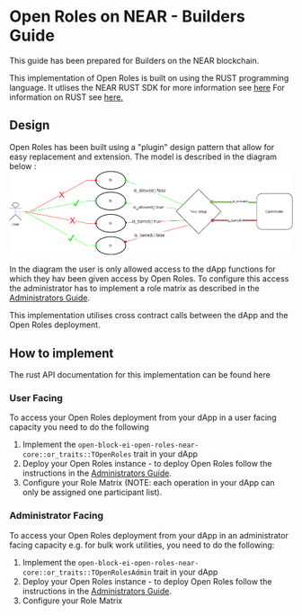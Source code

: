 # Open Roles on NEAR - Builders Guide

This guide has been prepared for Builders on the NEAR blockchain. 

This implementation of Open Roles is built on using the RUST programming language. 
It utlises the NEAR RUST SDK for more information see <a href="https://docs.near.org/docs/develop/contracts/rust/intro">here</a>
For information on RUST see <a href="https://www.rust-lang.org/">here.</a>

## Design 

Open Roles has been built using a "plugin" design pattern that allow for easy replacement and extension. The model is described in the diagram below :
<img src="https://github.com/Block-Star-Logic/open-roles/blob/3c2da814ed7c726395b0df2971f23ecd8241f0df/blockchain_near/media/open_roles_design.png"/>

In the diagram the user is only allowed access to the dApp functions for which they hav been given access by Open Roles. To configure this access the administrator has to implement a role matrix as described in the <a href="ADMIN.md">Administrators Guide</a>.

This implementation utilises cross contract calls between the dApp and the Open Roles deployment. 

## How to implement

The rust API documentation for this implementation can be found here

### User Facing
To access your Open Roles deployment from your dApp in a user facing capacity you need to do the following 

1. Implement the ```open-block-ei-open-roles-near-core::or_traits::TOpenRoles``` trait in your dApp 
2. Deploy your Open Roles instance - to deploy Open Roles follow the instructions in the <a href="ADMIN.md">Administrators Guide</a>. 
3. Configure your Role Matrix (NOTE: each operation in your dApp can only be assigned one participant list).

### Administrator Facing
To access your Open Roles deployment from your dApp in an administrator facing capacity e.g. for bulk work utilities, you need to do the following:
1. Implement the ```open-block-ei-open-roles-near-core::or_traits::TOpenRolesAdmin``` trait in your dApp
2. Deploy your Open Roles instance - to deploy Open Roles follow the instructions in the <a href="ADMIN.md">Administrators Guide</a>. 
3. Configure your Role Matrix 

